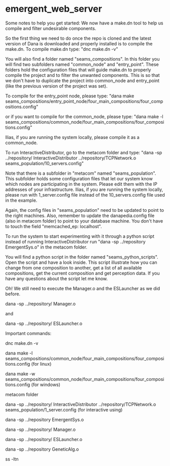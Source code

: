 # emergent_web_server

Some notes to help you get started:
We now have a make.dn tool to help us compile and filter undesirable components.

So the first thing we need to do once the repo is cloned and the latest version of Dana is downloaded and properly installed is to compile the make.dn. To compile make.dn type: "dnc make.dn -v"

You will also find a folder named "seams_compositions". In this folder you will find two subfolders named "common_node" and "entry_point". These folders hold the configuration files that will guide make.dn to properly compile the project and to filter the unwanted components. This is so that we don't have to duplicate the project into common_node and entry_point (like the previous version of the project was set).

To compile for the entry_point node, please type: "dana make seams_compositions/entry_point_node/four_main_compositions/four_compositions.config"

or if you want to compile for the common_node, please type: "dana make -l seams_compositions/common_node/four_main_compositions/four_compositions.config"

Ilias, if you are running the system locally, please compile it as a common_node.

To run InteractiveDistributor, go to the metacom folder and type: "dana -sp ../repository/ InteractiveDistributor ../repository/TCPNetwork.o seams_population/10_servers.config"

Note that there is a subfolder in "metacom" named "seams_population". This subfolder holds some configuration files that let our system know which nodes are participating in the system. Please edit them with the IP addresses of your infrastructure.
Ilias, if you are running the system locally, please run with 1_server.config file instead of the 10_servers.config file used in the example.

Again, the config files in "seams_population" need to be updated to point to the right machines. Also, remember to update the danapedia.config file (also in metacom folder) to point to your database machine. You don't have to touch the field "memcached_ep: localhost".

To run the system to start experimenting with it through a python script instead of running InteractiveDistributor run "dana -sp ../repository EmergentSys.o" in the metacom folder.

You will find a python script in the folder named "seams_python_scripts". Open the script and have a look inside. This script illustrate how you can change from one composition to another, get a list of all available compositions,  get the current composition and get perception data. If you have any questions about the script let me know.  

Oh! We still need to execute the Manager.o and the ESLauncher as we did before.

dana -sp ../repository/ Manager.o

and

dana -sp ../repository/ ESLauncher.o


Important commands:

dnc make.dn -v

dana make -l seams_compositions/common_node/four_main_compositions/four_compositions.config (for linux)

dana make -w seams_compositions/common_node/four_main_compositions/four_compositions.config (for windows)


metacom folder

dana -sp ../repository/ InteractiveDistributor ../repository/TCPNetwork.o seams_population/1_server.config (for interactive using)

dana -sp ../repository EmergentSys.o

dana -sp ../repository/ Manager.o

dana -sp ../repository/ ESLauncher.o

dana -sp ../repository GeneticAlg.o

ss -ltn
